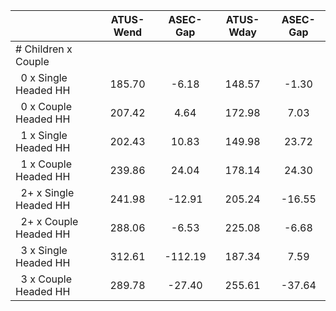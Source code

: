 
|                      |    ATUS-Wend |     ASEC-Gap |    ATUS-Wday |     ASEC-Gap |
| -------------------- | :----------: | :----------: | :----------: | :----------: |
| # Children x Couple  |              |              |              |              |
| &nbsp;&nbsp;0 x Single Headed HH |       185.70 |        -6.18 |       148.57 |        -1.30 |
| &nbsp;&nbsp;0 x Couple Headed HH |       207.42 |         4.64 |       172.98 |         7.03 |
| &nbsp;&nbsp;1 x Single Headed HH |       202.43 |        10.83 |       149.98 |        23.72 |
| &nbsp;&nbsp;1 x Couple Headed HH |       239.86 |        24.04 |       178.14 |        24.30 |
| &nbsp;&nbsp;2+ x Single Headed HH |       241.98 |       -12.91 |       205.24 |       -16.55 |
| &nbsp;&nbsp;2+ x Couple Headed HH |       288.06 |        -6.53 |       225.08 |        -6.68 |
| &nbsp;&nbsp;3 x Single Headed HH |       312.61 |      -112.19 |       187.34 |         7.59 |
| &nbsp;&nbsp;3 x Couple Headed HH |       289.78 |       -27.40 |       255.61 |       -37.64 |

